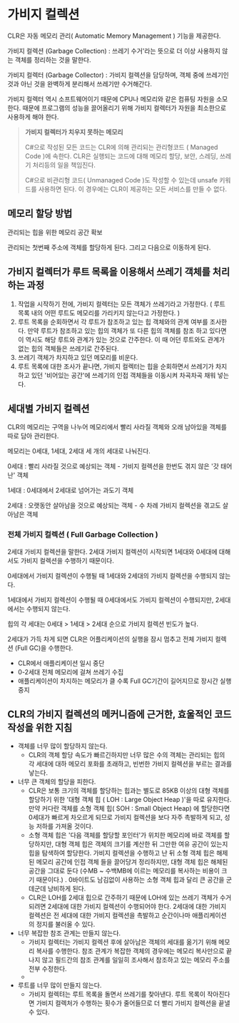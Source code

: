 

# 가비지 컬렉션

CLR은 자동 메모리 관리( Automatic Memory Management ) 기능을 제공한다. 

가비지 컬렉션 (Garbage Collection) : 쓰레기 수거'라는 뜻으로  더 이상 사용하지 않는 객체를 정리하는 것을 말한다.

가비지 컬렉터 (Garbage Collector) : 가비지 컬렉션을 담당하며, 객체 중에 쓰레기인 것과 아닌 것을 완벽하게 분리해서 쓰레기만 수거해간다.

가비지 컬렉터 역시 소프트웨어이기 때문에 CPU나 메모리와 같은 컴퓨팅 자원을 소모한다. 때문에 프로그램의 성능을 끌어올리기 위해 가비지 컬렉터가 자원을 최소한으로 사용하게 해야 한다.





> **가비지 컬렉터가 치우지 못하는 메모리**
>
> C#으로 작성된 모든 코드는 CLR에 의해 관리되는 관리형코드 ( Managed Code )에 속한다. CLR은 실행되는 코드에 대해 메모리 할당, 보안, 스레딩, 쓰레기 처리등의 일을 책임진다. 
>
> C#으로 비관리형 코드( Unmanaged Code )도 작성할 수 있는데 unsafe 키워드를 사용하면 된다. 이 경우에는 CLR이 제공하는 모든 서비스를 만들 수 없다. 



## 메모리 할당 방법





관리되는 힙을 위한 메모리 공간 확보

관리되는 첫번째 주소에 객체를 할당하게 된다. 그리고 다음으로 이동하게 된다.



## 가비지 컬렉터가 루트 목록을 이용해서 쓰레기 객체를 처리하는 과정

1. 작업을 시작하기 전에, 가비지 컬렉터는 모든 객체가 쓰레기라고 가정한다. ( 루트 목록 내의 어떤 루트도 메모리를 가리키지 않는다고 가정한다. )
2. 루트 목록을 순회하면서 각 루트가 참조하고 있는 힙 객체와의 관계 여부를 조사한다. 만약 루트가 참조하고 있는 힙의 객체가 또 다른 힙의 객체를 참조 하고 있다면 이 역시도 해당 루트와 관계가 있는 것으로 간주한다. 이 때 어던 루트와도 관계가 없는 힙의 객체들은 쓰레기로 간주된다.
3. 쓰레기 객체가 차지하고 있던 메모리를 비운다.
4. 루트 목록에 대한 조사가 끝나면, 가비지 컬렉터는 힙을 순회하면서 쓰레기가 차지하고 있던 '비어있는 공간'에 쓰레기의 인접 객체들을 이동시켜 차곡차곡 채워 넣는다. 





## 세대별 가비지 컬렉션

CLR의 메모리는 구역을 나누어 메모리에서 빨리 사라질 객체와 오래 남아있을 객체를 따로 담아 관리한다.

메모리는 0세대, 1세대, 2세대 세 개의 세대로 나눠진다.

0세대 : 빨리 사라질 것으로 예상되는 객체 - 가비지 컬렉션을 한번도 겪지 않은 '갓 태어난' 객체

1세대 : 0세대에서 2세대로 넘어가는 과도기 객체

2세대 : 오랫동안 살아남을 것으로 예상되는 객체 - 수 차례 가비지 컬렉션을 겪고도 살아남은 객체



### 전체 가비지 컬렉션 ( Full Garbage Collection )

2세대 가비지 컬렉션을 말한다. 2세대 가비지 컬렉션이 시작되면 1세대와 0세대에 대해서도 가비지 컬렉션을 수행하기 때문이다.

0세대에서 가비지 컬렉션이 수행될 때 1세대와 2세대의 가비지 컬렉션을 수행되지 않는다.

1세대에서 가비지 컬렉션이 수행될 때 0세대에서도 가비지 컬렉션이 수행되지만, 2세대에서는 수행되지 않는다.



힙의 각 세대는 0세대 > 1세대 > 2세대 순으로 가비지 컬렉션 빈도가 높다.



2세대가 가득 차게 되면 CLR은 어플리케이션의 실행을 잠시 멈추고 전체 가비지 컬렉션 (Full GC)을 수행한다. 

- CLR에서 애플리케이션 일시 중단
- 0-2세대 전체 메모리에 걸쳐 쓰레기 수집
- 애플리케이션이 차지하는 메모리가 클 수록 Full GC기간이 길어지므로 장시간 실행 중지



## CLR의 가비지 컬렉션의 메커니즘에 근거한, 효울적인 코드작성을 위한 지침



- 객체를 너무 많이 할당하지 않는다.
  - CLR의 객체 할당 속도가 빠르긴하지만 너무 많은 수의 객체는 관리되는 힙의 각 세대에 대하 메모리 포화를 초래하고, 빈번한 가비지 컬렉션을 부르는 결과를 낳는다.
- 너무 큰 객체의 할당을 피한다.
  - CLR은 보통 크기의 객체를 할당하는 힙과는 별도로 85KB 이상의 대형 객체를 할당하기 위한 '대형 객체 힙 ( LOH : Large Object Heap )'을 따로 유지한다. 만약 커다란 객체를 소형 객체 힙( SOH : Small Object Heap) 에 할당한다면 0세대가 빠르게 차오르게 되므로 가비지 컬렉션을 보다 자주 촉발하게 되고, 성능 저하를 가져올 것이다. 
  - 소형 객체 힙은 '다음 객체를 할당할 포인터'가 위치한 메모리에 바로 객체를 할당하지만, 대형 객체 힙은 객체의 크기를 계산한 뒤 그만한 여유 공간이 있는지 힙을 탐색하여 할당한다. 가비지 컬렉션을 수행하고 난 뒤 소형 객체 힙은 해제된 메모리 공간에 인접 객체 들을 끌어당겨 정리하지만, 대형 객체 힙은 해체된 공간을 그대로 둔다 (수MB ~ 수백MB에 이르는 메모리를 복사하는 비용이 크기 때문이다.) . 0바이트도 남김없이 사용하는 소형 객체 힙과 달리 큰 공간을 군데군데 낭비하게 된다. 
  - CLR은 LOH를 2세대 힙으로 간주하기 때문에 LOH에 있는 쓰레기 객체가 수거되려면 2세대에 대한 가비지 컬렉션이 수행되어야 한다. 2세대에 대한 가비지 컬렉션은 전 세대에 대한 가비지 컬렉션을 촉발하고 순간이나마 애플리케이션의 정지를 불러올 수 있다.
- 너무 복잡한 참조 관계는 만들지 않는다.
  - 가비지 컬렉터는 가비지 컬렉션 후에 살아남은 객체의 세대를 옮기기 위해 메모리 복사를 수행한다. 참조 관계가 복잡한 객체의 경우에는 메모리 복사만으로 끝나지 않고 필드간의 참조 관계를 일일히 조사해서 참조하고 있는 메모리 주소를 전부 수정한다.
  - 
- 루트를 너무 많이 만들지 않는다.
  - 가비지 컬렉텨는 루트 목록을 돌면서 쓰레기를 찾아낸다. 루트 목록이 작아진다면  가비지 컬렉처가 수행하는 횟수가 줄어들므로 더 빨리 가비지 컬렉션을 끝낼 수 있다. 





